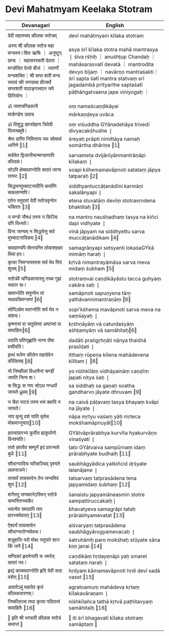 # Devi Mahatmyam Keelaka Stotram

| Devanagari | English |
| ------ | ------ |
|  |  |
| देवी महात्म्यम् कीलक स्तोत्रम्   | devī mahātmyam kīlaka stotram   |
|  |  |
| अस्य श्री कीलक स्तोत्र महा मन्त्रस्य ❘ शिव ऋषिः ｜ अनुष्टुप् छन्दः ｜ महासरस्वती देवता ｜ मन्त्रोदित देव्यो बीजं ｜ नवार्णो मन्त्रशक्ति｜श्री सप्त शती मन्त्र स्तत्वं स्री जगदम्बा प्रीत्यर्थे सप्तशती पाठाङ्गत्वएन जपे विनियोगः ｜   | asya śrī kīlaka stotra mahā mantrasya ❘ śiva ṛśhiḥ ｜ anuśhṭup Chandaḥ ｜ mahāsarasvatī devatā ｜ mantrodita devyo bījaṃ ｜ navārṇo mantraśakti｜śrī sapta śatī mantra statvaṃ srī jagadambā prītyarthe saptaśatī pāṭhāṅgatvaena jape viniyogaḥ ｜   |
|  |  |
| ॐ नमश्चण्डिकायै   | oṃ namaścaṇḍikāyai   |
| मार्कण्डेय उवाच   | mārkaṇḍeya uvāca   |
|  |  |
| ॐ विशुद्ध ज्ञानदेहाय त्रिवेदी दिव्यचक्षुषे ❘   | oṃ viśuddha GYānadehāya trivedī divyacakśhuśhe ❘   |
| श्रेयः प्राप्ति निमित्ताय नमः सोमार्थ धारिणे ‖1‖   | śreyaḥ prāpti nimittāya namaḥ somārtha dhāriṇe ‖1‖   |
|  |  |
| सर्वमेत द्विजानीयान्मन्त्राणापि कीलकं ❘   | sarvameta dvijānīyānmantrāṇāpi kīlakaṃ ❘   |
| सोऽपि क्षेममवाप्नोति सततं जाप्य तत्परः ‖2‖   | soapi kśhemamavāpnoti satataṃ jāpya tatparaḥ ‖2‖   |
|  |  |
| सिद्ध्यन्तुच्चाटनादीनि कर्माणि सकलान्यपि ❘   | siddhyantuccāṭanādīni karmāṇi sakalānyapi ❘   |
| एतेन स्तुवतां देवीं स्तोत्रवृन्देन भक्तितः ‖3‖   | etena stuvatāṃ devīṃ stotravṛndena bhaktitaḥ ‖3‖   |
|  |  |
| न मन्त्रो नौषधं तस्य न किञ्चि दपि विध्यते ❘   | na mantro nauśhadhaṃ tasya na kiñci dapi vidhyate ❘   |
| विना जाप्यम् न सिद्ध्येत्तु सर्व मुच्चाटनादिकम् ‖4‖   | vinā jāpyam na siddhyettu sarva muccāṭanādikam ‖4‖   |
|  |  |
| समग्राण्यपि सेत्स्यन्ति लोकशज्ञ्का मिमां हरः ❘   | samagrāṇyapi setsyanti lokaśaGYkā mimāṃ haraḥ ❘   |
| कृत्वा निमन्त्रयामास सर्व मेव मिदं शुभम् ‖5‖   | kṛtvā nimantrayāmāsa sarva meva midaṃ śubham ‖5‖   |
|  |  |
| स्तोत्रंवै चण्डिकायास्तु तच्च गुह्यं चकार सः ❘   | stotraṃvai caṇḍikāyāstu tacca guhyaṃ cakāra saḥ ❘   |
| समाप्नोति सपुण्येन तां यथावन्निमन्त्रणां ‖6‖   | samāpnoti sapuṇyena tāṃ yathāvannimantraṇāṃ ‖6‖   |
|  |  |
| सोपिऽक्षेम मवाप्नोति सर्व मेव न संशयः ❘   | sopi'kśhema mavāpnoti sarva meva na saṃśayaḥ ❘   |
| कृष्णायां वा चतुर्दश्यां अष्टम्यां वा समाहितः‖6‖   | kṛśhṇāyāṃ vā caturdaśyāṃ aśhṭamyāṃ vā samāhitaḥ‖6‖   |
|  |  |
| ददाति प्रतिगृह्णाति नान्य थैषा प्रसीदति ❘   | dadāti pratigṛhṇāti nānya thaiśhā prasīdati ❘   |
| इत्थं रूपेण कीलेन महादेवेन कीलितम्❘ ‖8‖   | itthaṃ rūpeṇa kīlena mahādevena kīlitam❘ ‖8‖   |
|  |  |
| यो निष्कीलां विधायैनां चण्डीं जपति नित्य शः ❘   | yo niśhkīlāṃ vidhāyaināṃ caṇḍīṃ japati nitya śaḥ ❘   |
| स सिद्धः स गणः सोऽथ गन्धर्वो जायते ध्रुवम् ‖9‖   | sa siddhaḥ sa gaṇaḥ soatha gandharvo jāyate dhruvam ‖9‖   |
|  |  |
| न चैवा पाटवं तस्य भयं क्वापि न जायते ❘   | na caivā pāṭavaṃ tasya bhayaṃ kvāpi na jāyate ❘   |
| नाप मृत्यु वशं याति मृतेच मोक्षमाप्नुयात्‖10‖   | nāpa mṛtyu vaśaṃ yāti mṛteca mokśhamāpnuyāt‖10‖   |
|  |  |
| ज्ञात्वाप्रारभ्य कुर्वीत ह्यकुर्वाणो विनश्यति ❘   | GYātvāprārabhya kurvīta hyakurvāṇo vinaśyati ❘   |
| ततो ज्ञात्वैव सम्पूर्नं इदं प्रारभ्यते बुधैः ‖11‖   | tato GYātvaiva sampūrnaṃ idaṃ prārabhyate budhaiḥ ‖11‖   |
|  |  |
| सौभाग्यादिच यत्किञ्चिद् दृश्यते ललनाजने ❘   | saubhāgyādica yatkiñcid dṛśyate lalanājane ❘   |
| तत्सर्वं तत्प्रसादेन तेन जप्यमिदं शुभं ‖12‖   | tatsarvaṃ tatprasādena tena japyamidaṃ śubhaṃ ‖12‖   |
|  |  |
| शनैस्तु जप्यमानेऽस्मिन् स्तोत्रे सम्पत्तिरुच्चकैः❘   | śanaistu japyamāneasmin stotre sampattiruccakaiḥ❘   |
| भवत्येव समग्रापि ततः प्रारभ्यमेवतत् ‖13‖   | bhavatyeva samagrāpi tataḥ prārabhyamevatat ‖13‖   |
|  |  |
| ऐश्वर्यं तत्प्रसादेन सौभाग्यारोग्यमेवचः ❘   | aiśvaryaṃ tatprasādena saubhāgyārogyamevacaḥ ❘   |
| शत्रुहानिः परो मोक्षः स्तूयते सान किं जनै ‖14‖   | śatruhāniḥ paro mokśhaḥ stūyate sāna kiṃ janai ‖14‖   |
|  |  |
| चण्दिकां हृदयेनापि यः स्मरेत् सततं नरः ❘   | caṇdikāṃ hṛdayenāpi yaḥ smaret satataṃ naraḥ ❘   |
| हृद्यं काममवाप्नोति हृदि देवी सदा वसेत् ‖15‖   | hṛdyaṃ kāmamavāpnoti hṛdi devī sadā vaset ‖15‖   |
|  |  |
| अग्रतोऽमुं महादेव कृतं कीलकवारणम् ❘   | agratoamuṃ mahādeva kṛtaṃ kīlakavāraṇam ❘   |
| निष्कीलञ्च तथा कृत्वा पठितव्यं समाहितैः ‖16‖   | niśhkīlañca tathā kṛtvā paṭhitavyaṃ samāhitaiḥ ‖16‖   |
|  |  |
| ‖ इति श्री भगवती कीलक स्तोत्रं समाप्तं ‖   | ‖ iti śrī bhagavatī kīlaka stotraṃ samāptaṃ ‖   |
|  |  |
